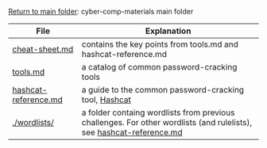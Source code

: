 [Return to main folder](https://github.com/hpu-panthersec/cyber-comp-materials): cyber-comp-materials main folder

| File | Explanation | 
| ---- | ----------- | 
| [cheat-sheet.md](https://github.com/hpu-panthersec/cyber-comp-materials/blob/main/password-cracking/cheat-sheet.md) | contains the key points from tools.md and hashcat-reference.md |
| [tools.md](https://github.com/hpu-panthersec/cyber-comp-materials/blob/main/password-cracking/tools.md) | a catalog of common password-cracking tools |
| [hashcat-reference.md](https://github.com/hpu-panthersec/cyber-comp-materials/blob/main/password-cracking/hashcat-reference.md) | a guide to the common password-cracking tool, [Hashcat](https://hashcat.net/hashcat/) |
| [./wordlists/](https://github.com/hpu-panthersec/cyber-comp-materials/tree/main/password-cracking/wordlists) | a folder containg wordlists from previous challenges. For other wordlists (and rulelists), see [hashcat-reference.md](https://github.com/hpu-panthersec/cyber-comp-materials/blob/main/password-cracking/hashcat-reference.md) |
